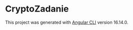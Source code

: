 # CryptoZadanie

This project was generated with [Angular CLI](https://github.com/angular/angular-cli) version 16.14.0.
